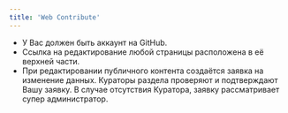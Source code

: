 ```yaml
---
title: 'Web Contribute'
---
```


* У Вас должен быть аккаунт на GitHub.
* Ссылка на редактирование любой страницы расположена в её верхней части.
* При редактировании публичного контента создаётся заявка на изменение данных. Кураторы раздела проверяют и подтверждают Вашу заявку. В случае отсутствия Куратора, заявку рассматривает супер администратор.